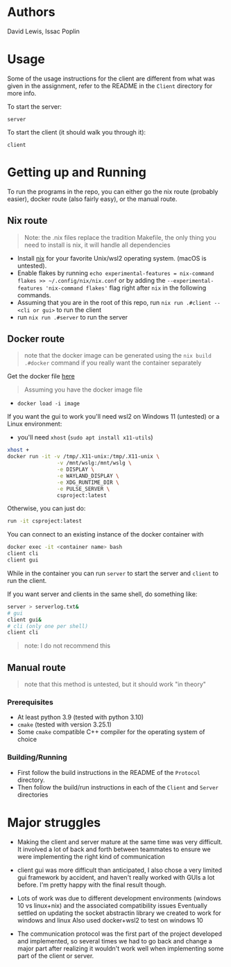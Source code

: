 # Authors

David Lewis, Issac Poplin

# Usage

Some of the usage instructions for the client are different from
what was given in the assignment, refer to the README in the `Client` directory for more info.

To start the server:

```
server
```

To start the client (it should walk you through it):

```
client
```

# Getting up and Running

To run the programs in the repo, you can either go the nix route (probably easier), docker route (also fairly easy), or the manual route.

## Nix route

> Note: the .nix files replace the tradition Makefile, the only thing you need to install is nix, it will handle all dependencies

- Install [nix](https://nixos.org/download.html#nix-install-linux) for your favorite
  Unix/wsl2 operating system. (macOS is untested).
- Enable flakes by running `echo experimental-features = nix-command flakes >> ~/.config/nix/nix.conf` or
  by adding the `--experimental-features 'nix-command flakes'` flag right after `nix` in the following commands.
- Assuming that you are in the root of this repo, run `nix run .#client -- <cli or gui>` to run the client
- run `nix run .#server` to run the server

## Docker route

> note that the docker image can be generated using the `nix build .#docker` command if you really want the container separately

Get the docker file [here](https://github.com/Scotty1701/CS4065_Project2/releases/download/v1.0.0/project)

> Assuming you have the docker image file

- `docker load -i image`

If you want the gui to work you'll need wsl2 on Windows 11 (untested) or a Linux environment:

- you'll need `xhost` (`sudo apt install x11-utils`)

```bash
xhost +
docker run -it -v /tmp/.X11-unix:/tmp/.X11-unix \
                -v /mnt/wslg:/mnt/wslg \
                -e DISPLAY \
                -e WAYLAND_DISPLAY \
                -e XDG_RUNTIME_DIR \
                -e PULSE_SERVER \
                csproject:latest
```

Otherwise, you can just do:

```bash
run -it csproject:latest
```

You can connect to an existing instance of the docker container with

```bash
docker exec -it <container name> bash
client cli
client gui
```

While in the container you can run `server` to start the server and `client` to run the client.

If you want server and clients in the same shell, do something like:

```bash
server > serverlog.txt&
# gui
client gui&
# cli (only one per shell)
client cli
```

> note: I do not recommend this

## Manual route

> note that this method is untested, but it should work "in theory"

### Prerequisites

- At least python 3.9 (tested with python 3.10)
- `cmake` (tested with version 3.25.1)
- Some `cmake` compatible C++ compiler for the operating system of choice

### Building/Running

- First follow the build instructions in the README of the `Protocol` directory.
- Then follow the build/run instructions in each of the `Client` and `Server` directories

# Major struggles

- Making the client and server mature at the same time was very difficult.
  It involved a lot of back and forth between teammates to ensure we were implementing the right kind of communication

- client gui was more difficult than anticipated,
  I also chose a very limited gui framework by accident,
  and haven't really worked with GUIs a lot before. I'm pretty happy with the final result though.

- Lots of work was due to different development environments (windows 10 vs linux+nix) and the associated compatibility issues
  Eventually settled on updating the socket abstractin library we created to work for windows and linux
  Also used docker+wsl2 to test on windows 10

- The communication protocol was the first part of the project developed and implemented, so several times we had to go back
  and change a major part after realizing it wouldn't work well when implementing some part of the client or server.
